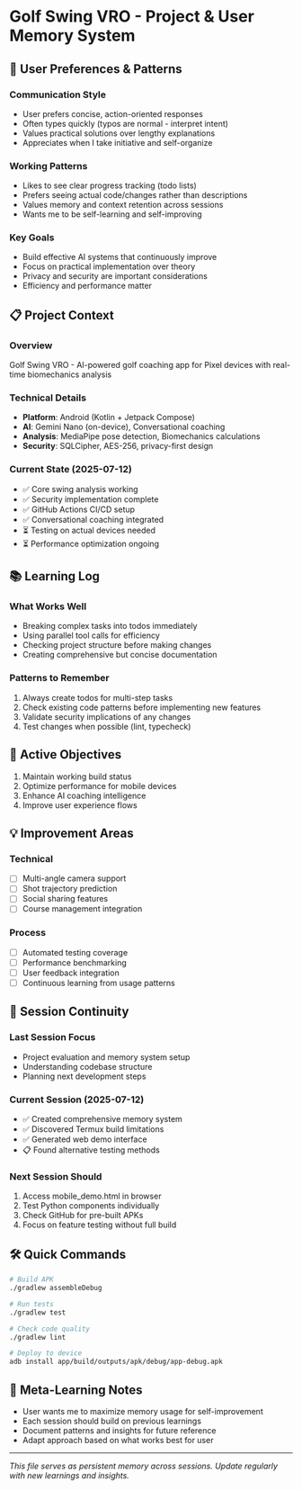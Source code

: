 # Golf Swing VRO - Project & User Memory System

## 🧠 User Preferences & Patterns
### Communication Style
- User prefers concise, action-oriented responses
- Often types quickly (typos are normal - interpret intent)
- Values practical solutions over lengthy explanations
- Appreciates when I take initiative and self-organize

### Working Patterns
- Likes to see clear progress tracking (todo lists)
- Prefers seeing actual code/changes rather than descriptions
- Values memory and context retention across sessions
- Wants me to be self-learning and self-improving

### Key Goals
- Build effective AI systems that continuously improve
- Focus on practical implementation over theory
- Privacy and security are important considerations
- Efficiency and performance matter

## 📋 Project Context
### Overview
Golf Swing VRO - AI-powered golf coaching app for Pixel devices with real-time biomechanics analysis

### Technical Details
- **Platform**: Android (Kotlin + Jetpack Compose)
- **AI**: Gemini Nano (on-device), Conversational coaching
- **Analysis**: MediaPipe pose detection, Biomechanics calculations
- **Security**: SQLCipher, AES-256, privacy-first design

### Current State (2025-07-12)
- ✅ Core swing analysis working
- ✅ Security implementation complete
- ✅ GitHub Actions CI/CD setup
- ✅ Conversational coaching integrated
- ⏳ Testing on actual devices needed
- ⏳ Performance optimization ongoing

## 📚 Learning Log
### What Works Well
- Breaking complex tasks into todos immediately
- Using parallel tool calls for efficiency
- Checking project structure before making changes
- Creating comprehensive but concise documentation

### Patterns to Remember
1. Always create todos for multi-step tasks
2. Check existing code patterns before implementing new features
3. Validate security implications of any changes
4. Test changes when possible (lint, typecheck)

## 🎯 Active Objectives
1. Maintain working build status
2. Optimize performance for mobile devices
3. Enhance AI coaching intelligence
4. Improve user experience flows

## 💡 Improvement Areas
### Technical
- [ ] Multi-angle camera support
- [ ] Shot trajectory prediction
- [ ] Social sharing features
- [ ] Course management integration

### Process
- [ ] Automated testing coverage
- [ ] Performance benchmarking
- [ ] User feedback integration
- [ ] Continuous learning from usage patterns

## 🔄 Session Continuity
### Last Session Focus
- Project evaluation and memory system setup
- Understanding codebase structure
- Planning next development steps

### Current Session (2025-07-12)
- ✅ Created comprehensive memory system
- ✅ Discovered Termux build limitations
- ✅ Generated web demo interface
- 📋 Found alternative testing methods

### Next Session Should
1. Access mobile_demo.html in browser
2. Test Python components individually
3. Check GitHub for pre-built APKs
4. Focus on feature testing without full build

## 🛠️ Quick Commands
```bash
# Build APK
./gradlew assembleDebug

# Run tests
./gradlew test

# Check code quality
./gradlew lint

# Deploy to device
adb install app/build/outputs/apk/debug/app-debug.apk
```

## 📝 Meta-Learning Notes
- User wants me to maximize memory usage for self-improvement
- Each session should build on previous learnings
- Document patterns and insights for future reference
- Adapt approach based on what works best for user

---
*This file serves as persistent memory across sessions. Update regularly with new learnings and insights.*
